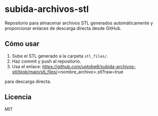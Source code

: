# subida-archivos-stl

Repositorio para almacenar archivos STL generados automáticamente y proporcionar enlaces de descarga directa desde GitHub.

## Cómo usar

1. Sube el STL generado a la carpeta `stl_files/`.
2. Haz commit y push al repositorio.
3. Usa el enlace:
https://github.com/uptobe8/subida-archivos-stl/blob/main/stl_files/<nombre_archivo>.stl?raw=true

para descarga directa.

## Licencia

MIT
